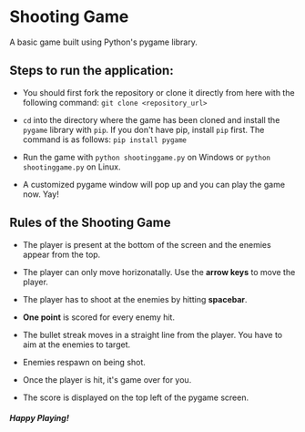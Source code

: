 # Shooting Game
A basic game built using Python's pygame library. 

## Steps to run the application:

- You should first fork the repository or clone it directly from here with the following command:
`git clone <repository_url>`

- `cd` into the directory where the game has been cloned and install the `pygame` library with `pip`. If you don't have pip, install `pip` first. The command is as follows:
`pip install pygame`

- Run the game with `python shootinggame.py` on Windows or `python shootinggame.py` on Linux.

- A customized pygame window will pop up and you can play the game now. Yay!

## Rules of the Shooting Game

* The player is present at the bottom of the screen and the enemies appear from the top.

* The player can only move horizonatally. Use the **arrow keys** to move the player.

* The player has to shoot at the enemies by hitting **spacebar**.

* **One point** is scored for every enemy hit.

* The bullet streak moves in a straight line from the player. You have to aim at the enemies to target.

* Enemies respawn on being shot.

* Once the player is hit, it's game over for you.

* The score is displayed on the top left of the pygame screen.


##### Happy Playing!

